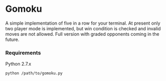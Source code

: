 # Gomoku
A simple implementation of five in a row for your terminal. At present only two player mode is implemented, but win condition is checked and invalid moves are not allowed. Full version with graded opponents coming in the future. 

### Requirements
Python 2.7.x

`python /path/to/gomoku.py`
